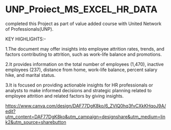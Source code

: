 # UNP_Proiect_MS_EXCEL_HR_DATA
completed this Project as part of value added course with United Network of Professionals(UNP).

KEY HIGHLIGHTS:-

1.The document may offer insights into employee attrition rates, trends, and factors contributing to attrition, such as work-life balance and promotions.

2.It provides information on the total number of employees (1,470), inactive employees (237), distance from home, work-life balance, percent salary hike, and marital status.

3.It is focused on providing actionable insights for HR professionals or analysts to make informed decisions and strategic planning related to employee attrition and related factors by giving insights.

https://www.canva.com/design/DAF77DgK8ko/6_ZVlQ0hq3fvCXkKHqoJ9A/edit?utm_content=DAF77DgK8ko&utm_campaign=designshare&utm_medium=link2&utm_source=sharebutton
